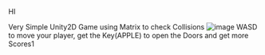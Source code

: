 
HI

Very Simple Unity2D Game using Matrix to check Collisions
![image](https://github.com/user-attachments/assets/7a391949-a3bc-469f-bf74-fbf750201364)
WASD to move your player, get the Key(APPLE) to open the Doors and get more Scores1
